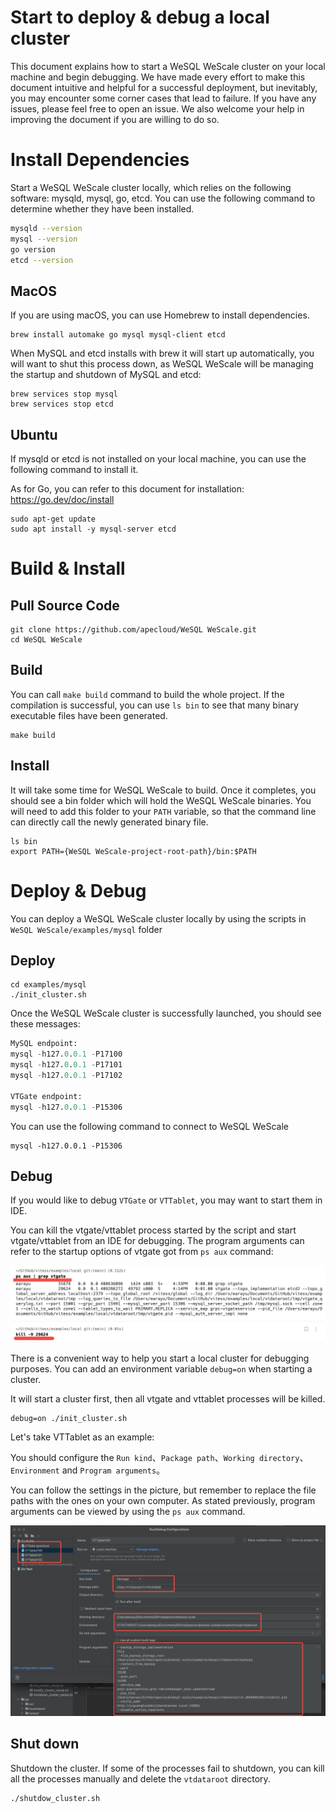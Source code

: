 Start to deploy & debug a local cluster
=====================

This document explains how to start a WeSQL WeScale cluster on your local machine and begin debugging. We have made every effort to make this document intuitive and helpful for a successful deployment, but inevitably, you may encounter some corner cases that lead to failure. If you have any issues, please feel free to open an issue. We also welcome your help in improving the document if you are willing to do so.

# **Install Dependencies**

Start a WeSQL WeScale cluster locally, which relies on the following software: mysqld, mysql, go, etcd. You can use the following command to determine whether they have been installed.

```Bash
mysqld --version
mysql --version
go version
etcd --version
```

## **MacOS**

If you are using macOS, you can use Homebrew to install dependencies.

```Shell
brew install automake go mysql mysql-client etcd
```

When MySQL and etcd installs with brew it will start up automatically, you will want to shut this process down, as WeSQL WeScale will be managing the startup and shutdown of MySQL and etcd:

```Shell
brew services stop mysql
brew services stop etcd
```

## **Ubuntu**

If mysqld or etcd is not installed on your local machine, you can use the following command to install it.

As for Go, you can refer to this document for installation: https://go.dev/doc/install

```Shell
sudo apt-get update
sudo apt install -y mysql-server etcd 
```

# **Build & Install**

## **Pull Source Code**

```Shell
git clone https://github.com/apecloud/WeSQL WeScale.git
cd WeSQL WeScale
```

## **Build**

You can call `make build` command to build the whole project. If the compilation is successful, you can use `ls bin` to see that many binary executable files have been generated.

```Shell
make build
```

## Install

It will take some time for WeSQL WeScale to build. Once it completes, you should see a bin folder which will hold the  WeSQL WeScale binaries. You will need to add this folder to your `PATH` variable, so that the command line can directly call the newly generated binary file.

```Shell
ls bin
export PATH={WeSQL WeScale-project-root-path}/bin:$PATH
```

# **Deploy** **&** **Debug**

You can deploy a WeSQL WeScale cluster locally by using the scripts in `WeSQL WeScale/examples/mysql` folder

## **Deploy**

```Shell
cd examples/mysql
./init_cluster.sh
```

Once the WeSQL WeScale cluster is successfully launched, you should see these messages:

```SQL
MySQL endpoint:
mysql -h127.0.0.1 -P17100
mysql -h127.0.0.1 -P17101
mysql -h127.0.0.1 -P17102

VTGate endpoint:
mysql -h127.0.0.1 -P15306
```

You can use the following command to connect to WeSQL WeScale

```Shell
mysql -h127.0.0.1 -P15306
```

## Debug

If you would like to debug `VTGate` or `VTTablet`, you may want to start them in IDE.

You can kill the vtgate/vttablet process started by the script and start vtgate/vttablet from an IDE for debugging. The program arguments can refer to the startup options of vtgate got from `ps aux` command:

![img](images/ps_aux.png)

There is a convenient way to help you start a local cluster for debugging purposes. You can add an environment variable `debug=on` when starting a cluster.

It will start a cluster first, then all vtgate and vttablet processes will be killed.

```Shell
debug=on ./init_cluster.sh
```

Let's take VTTablet as an example:

You should configure the `Run kind`、`Package path`、`Working directory`、`Environment` and `Program arguments`。

You can follow the settings in the picture, but remember to replace the file paths with the ones on your own computer. As stated previously, program arguments can be viewed by using the `ps aux` command.

![img](images/debug_goland.png)

## Shut down

Shutdown the cluster. If some of the processes fail to shutdown, you can kill all the processes manually and delete the `vtdataroot` directory.

```Shell
./shutdow_cluster.sh
```